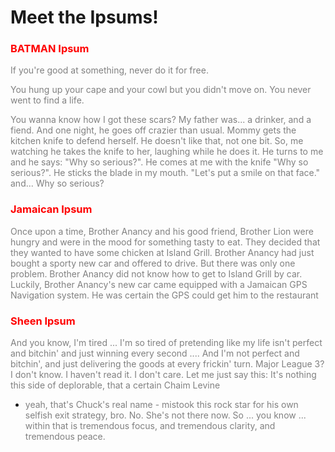 # Meet the Ipsums!
### <font color='red'>BATMAN Ipsum</font>
<font color='grey'>If you're good at something, never do it for free.

You hung up your cape and your cowl but you didn't move on. You never went to find a life.

You wanna know how I got these scars? My father was... a drinker, and a fiend. And one night, he goes off crazier than usual. Mommy gets the kitchen knife to defend herself. He doesn't like that, not one bit. So, me watching he takes the knife to her, laughing while he does it. He turns to me and he says: "Why so serious?". He comes at me with the knife "Why so serious?". He sticks the blade in my mouth. "Let's put a smile on that face." and... Why so serious?</font>

### <font color='red'>Jamaican Ipsum</font>
<font color='grey'>Once upon a time, Brother Anancy and his good friend, Brother Lion were hungry and were in the mood for something tasty to eat. They decided that they wanted to have some chicken at Island Grill. Brother Anancy had just bought a sporty new car and offered to drive. But there was only one problem. Brother Anancy did not know how to get to Island Grill by car. Luckily, Brother Anancy's new car came equipped with a Jamaican GPS Navigation system. He was certain the GPS could get him to the restaurant</font>

### <font color='red'>Sheen Ipsum</font>
<font color='grey'>And you know, I'm tired ... I'm so tired of pretending like my life
isn't perfect and bitchin' and just winning every second .... And I'm not
perfect and bitchin', and just delivering the goods at every frickin' turn.
Major League 3? I don't know. I haven't read it. I don't care. Let me just
say this: It's nothing this side of deplorable, that a certain Chaim Levine
- yeah, that's Chuck's real name - mistook this rock star for his own
selfish exit strategy, bro. No. She's not there now. So ... you know ...
within that is tremendous focus, and tremendous clarity, and tremendous
peace.</font>
